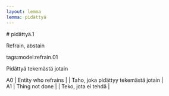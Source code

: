 ```yaml
---
layout: lemma
lemma: pidättyä
---
```


<div class="sense">
# <span class="sensename">pidättyä.1</span>

<span class="description">Refrain, abstain</span>

tags:model:refrain.01

<span class="description">Pidättyä tekemästä jotain</span>

A0 | Entity who refrains |   | Taho, joka pidättyy tekemästä jotain |  
A1 | Thing not done |   | Teko, jota ei tehdä |  

</div>

